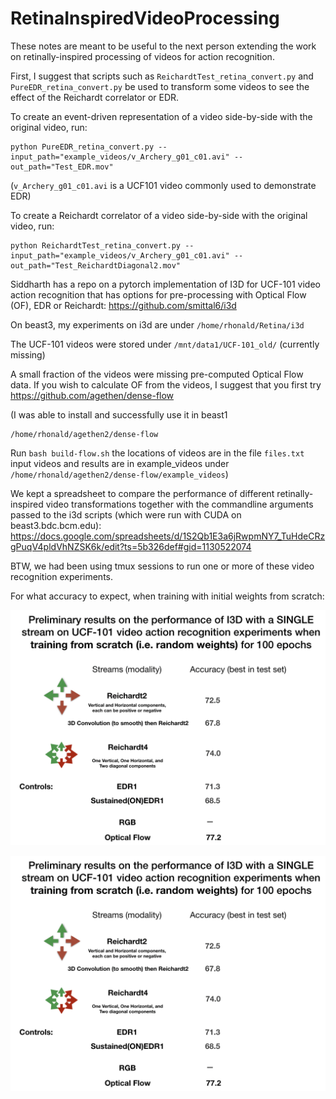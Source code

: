 # RetinaInspiredVideoProcessing

These notes are meant to be useful to the next person extending the work on retinally-inspired processing of videos for action recognition.

First, I suggest that scripts such as `ReichardtTest_retina_convert.py` and `PureEDR_retina_convert.py` be used to transform some videos to see the effect of the Reichardt correlator or EDR.

To create an event-driven representation of a video side-by-side with the original video, run:

```
python PureEDR_retina_convert.py --input_path="example_videos/v_Archery_g01_c01.avi" --out_path="Test_EDR.mov"
```

(`v_Archery_g01_c01.avi` is a UCF101 video commonly used to demonstrate EDR)

To create a Reichardt correlator of a video side-by-side with the original video, run:
```
python ReichardtTest_retina_convert.py --input_path="example_videos/v_Archery_g01_c01.avi" --out_path="Test_ReichardtDiagonal2.mov"
```

Siddharth has a repo on a pytorch implementation of I3D for UCF-101 video action recognition that has options for pre-processing with Optical Flow (OF), EDR or Reichardt: https://github.com/smittal6/i3d

On beast3, my experiments on i3d are under `/home/rhonald/Retina/i3d`

The UCF-101 videos were stored under `/mnt/data1/UCF-101_old/` (currently missing)

A small fraction of the videos were missing pre-computed Optical Flow data.
If you wish to calculate OF from the videos, I suggest that you first try
https://github.com/agethen/dense-flow

(I was able to install and successfully use it in beast1
```
/home/rhonald/agethen2/dense-flow
```
Run `bash build-flow.sh`
the locations of videos are in the file `files.txt`
input videos and results are in example_videos under `/home/rhonald/agethen2/dense-flow/example_videos`)

We kept a spreadsheet to compare the performance of different retinally-inspired video transformations together with the commandline arguments passed to the i3d scripts (which were run with CUDA on beast3.bdc.bcm.edu): https://docs.google.com/spreadsheets/d/1S2Qb1E3a6jRwpmNY7_TuHdeCRzgPuqV4pldVhNZSK6k/edit?ts=5b326def#gid=1130522074

BTW, we had been using tmux sessions to run one or more of these video recognition experiments.

For what accuracy to expect, when training with initial weights from scratch:

![Single Stream I3D on UCF-101](figures/Scratch_singlestream_screen_shot_2019-02-28_at_11.40.00_pm.png)

![Two Stream I3D on UCF-101](figures/Scratch_twostream_screen_shot_2019-02-28_at_11.39.49_pm.png)
